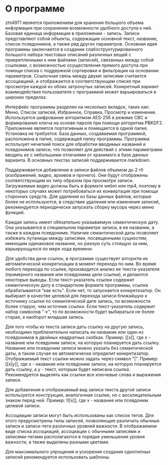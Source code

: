 # О программе

zht4971 является приложением для хранения большого объема информации при сохранении возможности удобного доступа к ней. Базовая единица информации в приложении - запись. Записи представляют собой объекты, содержащие основной текст, название, список псевдонимов, а также ряд других параметров. Основная идея программы заключается в создании слабоструктурированного большого набора текстовых описаний различных вещей с прикрепленными к ним файлами (записей), связанных между собой ссылками, с возможностью осуществления прямого доступа при помощи списка с поддержкой сортировки и фильтрации на основании параметров. Ссылочная связь между двумя записями считается ассоциацией, и отображается в соответствующем списке при просмотре каждой из обоих затронутых записей. Конкретный вариант взаимодействия пользователя с программой может варьироваться в широких пределах.

Интерфейс программы разделен на несколько вкладок, таких как: Меню, Список записей, Избранное, Справка, Просмотр и изменение. Используется шифрование алгоритмом AES-256 в режиме CBC и формирование ключа на основе пароля при помощи алгоритма PBKDF2. Приложение является портативным и помещается в одной папке. Установка не требуется. База данных, создаваемая программой, расположена в папке, содержащей папку программы. Программа использует нечеткий поиск для обработки вводимых названий и псевдонимов записи, что позволяет для действий с этими параметрами вводить их с небольшими отличиями от хранимого в базе данных варианта. В основных текстах записей поддерживается markdown.

Поддерживается добавление в записи файлов объемом до 2 гб (изображений, видео, архивов и прочего). Они будут отображены соответствующим их типу образом при просмотре записи. Загружаемые видео должны быть в формате webm или mp4, поэтому в некоторых случаях может потребоваться их конвертация при помощи сторонних средств. Для удаления из базы данных файлов, которые более не используются, в следствие удаления или изменения записей, рекомендуется периодически запускать сборку мусора через меню функций.

Каждая запись имеет обязательно указываемую семантическую дату. Она указывается в специальном параметре записи, в ее названии, а также в каждом псевдониме. Наличие семантической даты позволяет избежать путаницы между записями, посвященными сущностям, имеющим одинаковое название, но разную суть стоящую за ним, варьирующуюся по мере хода времени.

Для удобства дачи ссылок, в программе существует алгоритм их автоматической конкретизации в момент перехода по ним. Во время любого перехода по ссылке, производится анализ ее текста-указателя (примерного названия или псевдонима цели ссылки), и делаются некоторые выводы. Если текст-указатель ссылки содержит семантическую дату в стандартном формате программы, ссылка обрабатывается "как есть". Если нет, то запускается конкретизатор. Он выбирает в качестве целевой для перехода записи ближайшую к источнику ссылки по семантической дате запись, по возможности более старую, чем источник ссылки. Если текст-указатель содержит набор символов "->", то по возможности будет выбираться не более старая, а наоборот младшая запись.

Для того чтобы из текста записи дать ссылку на другую запись, необходимо приблизительно написать ее название или один из псевдонимов в двойных квадратных скобках. Пример: [[x]], где x - название или псевдоним записи, на которую планируется дать ссылку. Название или псевдоним записи можно указать без семантической даты, в таком случае ее автоматически определит конкретизатор. Отображаемый текст ссылки можно задать через символ "|". Пример: [[x|y]], где x - название или псевдоним записи, на которую планируется дать ссылку, а y - текст, которым будет написана ссылка. Рекомендуется выделять как ссылки все ключевые слова и выражения записи.

Для добавления в отображаемый вид записи текста другой записи используется конструкция, аналогичная ссылке, но с восклицательным знаком перед ней. Пример: ![[x]], где x - название или псевдоним целевой записи.

Ассоциации записи могут быть использованы как список тегов. Для этого предусмотрены типы записей, позволяющие различать обычные записи и записи-теги различных уровней важности. В отображаемом виде списка ассоциаций, ассоциации с обычными записями и записями-тегами располагаются в порядке уменьшения уровня важности, а также выделены разными цветами.

Для максимального упрощения и ускорения создания однотипных записей рекомендуется использовать шаблоны.